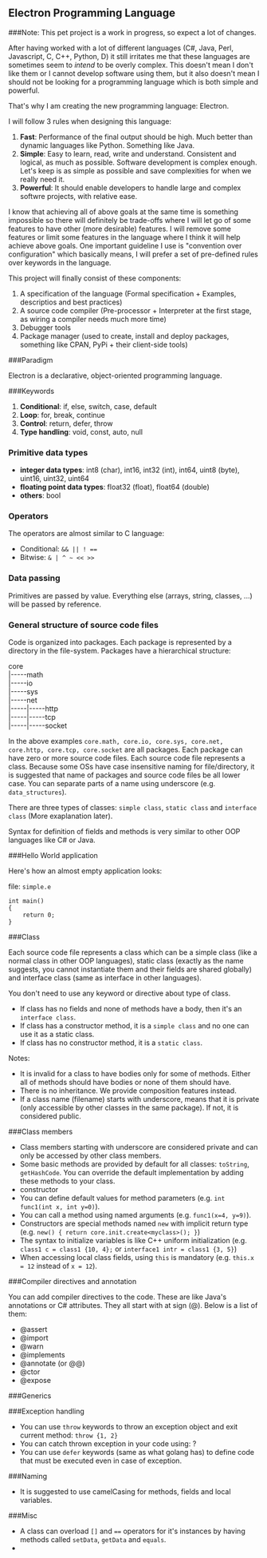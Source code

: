 ## Electron Programming Language

###Note: This pet project is a work in progress, so expect a lot of changes.

After having worked with a lot of different languages (C#, Java, Perl, Javascript, C, C++, Python, D) it still irritates me that these languages are sometimes seem to _intend_ to be overly complex. This doesn't mean I don't like them or I cannot develop software using them, but it also doesn't mean I should not be looking for a programming language which is both simple and powerful.

That's why I am creating the new programming language: Electron. 

I will follow 3 rules when designing this language:

1. **Fast**: Performance of the final output should be high. Much better than dynamic languages like Python. Something like Java.
2. **Simple**: Easy to learn, read, write and understand. Consistent and logical, as much as possible. Software development is complex enough. Let's keep is as simple as possible and save complexities for when we really need it.
3. **Powerful**: It should enable developers to handle large and complex softwre projects, with relative ease.

I know that achieving all of above goals at the same time is something impossible so there will definitely be trade-offs where I will let go of some features to have other (more desirable) features. I will remove some features or limit some features in the language where I think it will help achieve above goals. One important guideline I use is "convention over configuration" which basically means, I will prefer a set of pre-defined rules over keywords in the language.

This project will finally consist of these components:

1. A specification of the language (Formal specification + Examples, descriptios and best practices)
2. A source code compiler (Pre-processor + Interpreter at the first stage, as wiring a compiler needs much more time)
2. Debugger tools
3. Package manager (used to create, install and deploy packages, something like CPAN, PyPi + their client-side tools)
 
###Paradigm

Electron is a declarative, object-oriented programming language.

###Keywords

1. **Conditional**: if, else, switch, case, default
2. **Loop**: for, break, continue
2. **Control**: return, defer, throw
3. **Type handling**: void, const, auto, null

### Primitive data types

- **integer data types**: int8 (char), int16, int32 (int), int64, uint8 (byte), uint16, uint32, uint64
- **floating point data types**: float32 (float), float64 (double)
- **others**: bool

### Operators

The operators are almost similar to C language:
- Conditional: `&& || ! ==`
- Bitwise: `& | ^ ~ << >>`

### Data passing

Primitives are passed by value. Everything else (arrays, string, classes, ...) will be passed by reference.

### General structure of source code files

Code is organized into packages. Each package is represented by a directory in the file-system. Packages have a hierarchical structure:

core  
|-----math  
|-----io  
|-----sys  
|-----net  
|-----|-----http  
|-----|-----tcp  
|-----|-----socket  

In the above examples `core.math, core.io, core.sys, core.net, core.http, core.tcp, core.socket` are all packages. Each package can have zero or more source code files. Each source code file represents a class. Because some OSs have case insensitive naming for file/directory, it is suggested that name of packages and source code files be all lower case. You can separate parts of a name using underscore (e.g. `data_structures`).

There are three types of classes: `simple class`, `static class` and `interface class` (More exaplanation later). 

Syntax for definition of fields and methods is very similar to other OOP languages like C# or Java.

###Hello World application

Here's how an almost empty application looks:

file: `simple.e`
```
int main()
{
    return 0; 
}
```

###Class

Each source code file represents a class which can be a simple class (like a normal class in other OOP languages), static class (exactly as the name suggests, you cannot instantiate them and their fields are shared globally) and interface class (same as interface in other languages). 

You don't need to use any keyword or directive about type of class.
- If class has no fields and none of methods have a body, then it's an `interface class`.
- If class has a constructor method, it is a `simple class` and no one can use it as a static class.
- If class has no constructor method, it is a `static class`. 

Notes:
- It is invalid for a class to have bodies only for some of methods. Either all of methods should have bodies or none of them should have.
- There is no inheritance. We provide composition features instead.
- If a class name (filename) starts with underscore, means that it is private (only accessible by other classes in the same package). If not, it is considered public.


###Class members

- Class members starting with underscore are considered private and can only be accessed by other class members.
- Some basic methods are provided by default for all classes: `toString`, `getHashCode`. You can override the default implementation by adding these methods to your class.
- constructor
- You can define default values for method parameters (e.g. `int func1(int x, int y=0)`).
- You can call a method using named arguments (e.g. `func1(x=4, y=9)`).
- Constructors are special methods named `new` with implicit return type (e.g. `new() { return core.init.create<myclass>(); }`)
- The syntax to initialize variables is like C++ uniform initialization (e.g. `class1 c = class1 {10, 4};` or `interface1 intr = class1 {3, 5}`)
- When accessing local class fields, using `this` is mandatory (e.g. `this.x = 12` instead of `x = 12`).

###Compiler directives and annotation

You can add compiler directives to the code. These are like Java's annotations or C# attributes. They all start with at sign (@). Below is a list of them:
- @assert
- @import
- @warn
- @implements
- @annotate (or @@)
- @ctor
- @expose

###Generics

###Exception handling

- You can use `throw` keywords to throw an exception object and exit current method: `throw {1, 2}`
- You can catch thrown exception in your code using: ?
- You can use `defer` keywords (same as what golang has) to define code that must be executed even in case of exception.

###Naming
- It is suggested to use camelCasing for methods, fields and local variables.

###Misc
- A class can overload `[]` and `==` operators for it's instances by having methods called `setData`, `getData` and `equals`.
- 
